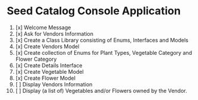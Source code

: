# Seed Catalog Console Application

1. [x] Welcome Message
2. [x] Ask for Vendors Information
3. [x] Create a Class Library consisting of Enums, Interfaces and Models
4. [x] Create Vendors Model
5. [x] Create collection of Enums for Plant Types, Vegetable Category and Flower Category
6. [x] Create Details Interface
7. [x] Create Vegetable Model
8. [x] Create Flower Model
9. [ ] Display Vendors Information
10. [ ] Display (a list of) Vegetables and/or Flowers owned by the Vendor.